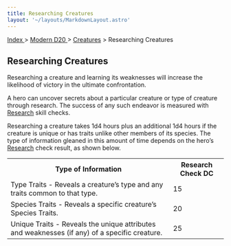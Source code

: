 ```yaml
---
title: Researching Creatures
layout: '~/layouts/MarkdownLayout.astro'
---
```


[ Index ](/) > [ Modern D20 ](/modern.d20.srd) > [Creatures](/modern.d20.srd/creatures) > Researching Creatures

## Researching Creatures

Researching a creature and learning its weaknesses will increase the
likelihood of victory in the ultimate confrontation.

A hero can uncover secrets about a particular creature or type of creature
through research. The success of any such endeavor is measured with
[Research](/modern.d20.srd/skills/research) skill checks.

Researching a creature takes 1d4 hours plus an additional 1d4 hours if the
creature is unique or has traits unlike other members of its species. The type
of information gleaned in this amount of time depends on the hero’s
[Research](/modern.d20.srd/skills/research) check result, as shown below.


<table><tr><th> Type of Information</th><th> Research Check DC </th></tr> <tr><td> Type Traits - Reveals a creature’s type and any traits common to that type.</td><td> 15 </td></tr> <tr class="shaded"><td> Species Traits - Reveals a specific creature’s Species Traits.</td><td> 20 </td></tr> <tr><td> Unique Traits - Reveals the unique attributes and weaknesses (if any) of a specific creature.</td><td> 25 </td></tr></table>



